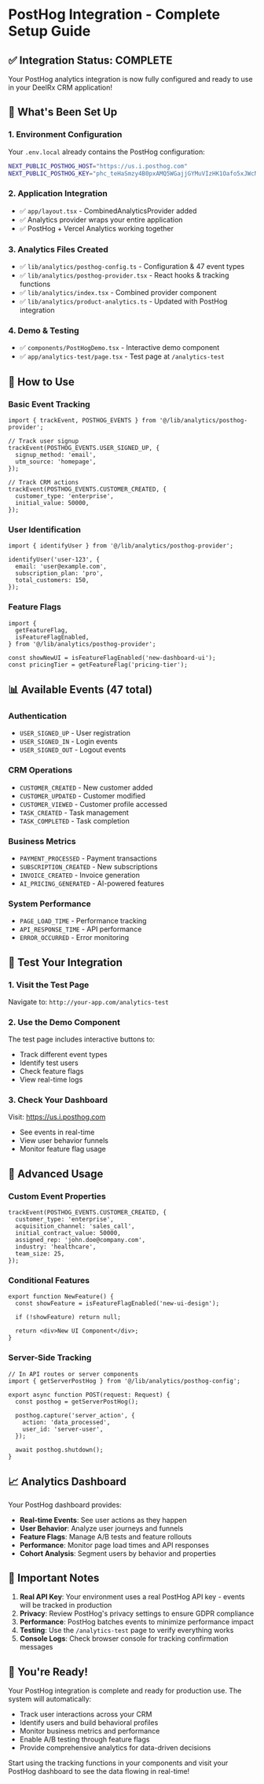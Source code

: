 # PostHog Integration - Complete Setup Guide

## ✅ Integration Status: **COMPLETE**

Your PostHog analytics integration is now fully configured and ready to use in your DeelRx CRM application!

## 🎯 What's Been Set Up

### 1. **Environment Configuration**

Your `.env.local` already contains the PostHog configuration:

```bash
NEXT_PUBLIC_POSTHOG_HOST="https://us.i.posthog.com"
NEXT_PUBLIC_POSTHOG_KEY="phc_teHaSmzy4B0pxAMQ5WGajjGYMuVIzHK1Oafo5xJWcNZ"
```

### 2. **Application Integration**

- ✅ `app/layout.tsx` - CombinedAnalyticsProvider added
- ✅ Analytics provider wraps your entire application
- ✅ PostHog + Vercel Analytics working together

### 3. **Analytics Files Created**

- ✅ `lib/analytics/posthog-config.ts` - Configuration & 47 event types
- ✅ `lib/analytics/posthog-provider.tsx` - React hooks & tracking functions
- ✅ `lib/analytics/index.tsx` - Combined provider component
- ✅ `lib/analytics/product-analytics.ts` - Updated with PostHog integration

### 4. **Demo & Testing**

- ✅ `components/PostHogDemo.tsx` - Interactive demo component
- ✅ `app/analytics-test/page.tsx` - Test page at `/analytics-test`

## 🚀 How to Use

### Basic Event Tracking

```tsx
import { trackEvent, POSTHOG_EVENTS } from '@/lib/analytics/posthog-provider';

// Track user signup
trackEvent(POSTHOG_EVENTS.USER_SIGNED_UP, {
  signup_method: 'email',
  utm_source: 'homepage',
});

// Track CRM actions
trackEvent(POSTHOG_EVENTS.CUSTOMER_CREATED, {
  customer_type: 'enterprise',
  initial_value: 50000,
});
```

### User Identification

```tsx
import { identifyUser } from '@/lib/analytics/posthog-provider';

identifyUser('user-123', {
  email: 'user@example.com',
  subscription_plan: 'pro',
  total_customers: 150,
});
```

### Feature Flags

```tsx
import {
  getFeatureFlag,
  isFeatureFlagEnabled,
} from '@/lib/analytics/posthog-provider';

const showNewUI = isFeatureFlagEnabled('new-dashboard-ui');
const pricingTier = getFeatureFlag('pricing-tier');
```

## 📊 Available Events (47 total)

### Authentication

- `USER_SIGNED_UP` - User registration
- `USER_SIGNED_IN` - Login events
- `USER_SIGNED_OUT` - Logout events

### CRM Operations

- `CUSTOMER_CREATED` - New customer added
- `CUSTOMER_UPDATED` - Customer modified
- `CUSTOMER_VIEWED` - Customer profile accessed
- `TASK_CREATED` - Task management
- `TASK_COMPLETED` - Task completion

### Business Metrics

- `PAYMENT_PROCESSED` - Payment transactions
- `SUBSCRIPTION_CREATED` - New subscriptions
- `INVOICE_CREATED` - Invoice generation
- `AI_PRICING_GENERATED` - AI-powered features

### System Performance

- `PAGE_LOAD_TIME` - Performance tracking
- `API_RESPONSE_TIME` - API performance
- `ERROR_OCCURRED` - Error monitoring

## 🧪 Test Your Integration

### 1. Visit the Test Page

Navigate to: `http://your-app.com/analytics-test`

### 2. Use the Demo Component

The test page includes interactive buttons to:

- Track different event types
- Identify test users
- Check feature flags
- View real-time logs

### 3. Check Your Dashboard

Visit: https://us.i.posthog.com

- See events in real-time
- View user behavior funnels
- Monitor feature flag usage

## 🔧 Advanced Usage

### Custom Event Properties

```tsx
trackEvent(POSTHOG_EVENTS.CUSTOMER_CREATED, {
  customer_type: 'enterprise',
  acquisition_channel: 'sales_call',
  initial_contract_value: 50000,
  assigned_rep: 'john.doe@company.com',
  industry: 'healthcare',
  team_size: 25,
});
```

### Conditional Features

```tsx
export function NewFeature() {
  const showFeature = isFeatureFlagEnabled('new-ui-design');

  if (!showFeature) return null;

  return <div>New UI Component</div>;
}
```

### Server-Side Tracking

```tsx
// In API routes or server components
import { getServerPostHog } from '@/lib/analytics/posthog-config';

export async function POST(request: Request) {
  const posthog = getServerPostHog();

  posthog.capture('server_action', {
    action: 'data_processed',
    user_id: 'server-user',
  });

  await posthog.shutdown();
}
```

## 📈 Analytics Dashboard

Your PostHog dashboard provides:

- **Real-time Events**: See user actions as they happen
- **User Behavior**: Analyze user journeys and funnels
- **Feature Flags**: Manage A/B tests and feature rollouts
- **Performance**: Monitor page load times and API responses
- **Cohort Analysis**: Segment users by behavior and properties

## 🚨 Important Notes

1. **Real API Key**: Your environment uses a real PostHog API key - events will be tracked in production
2. **Privacy**: Review PostHog's privacy settings to ensure GDPR compliance
3. **Performance**: PostHog batches events to minimize performance impact
4. **Testing**: Use the `/analytics-test` page to verify everything works
5. **Console Logs**: Check browser console for tracking confirmation messages

## 🎉 You're Ready!

Your PostHog integration is complete and ready for production use. The system will automatically:

- Track user interactions across your CRM
- Identify users and build behavioral profiles
- Monitor business metrics and performance
- Enable A/B testing through feature flags
- Provide comprehensive analytics for data-driven decisions

Start using the tracking functions in your components and visit your PostHog dashboard to see the data flowing in real-time!

